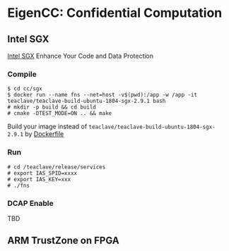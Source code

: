 # EigenCC: Confidential Computation

## Intel SGX

[Intel SGX](https://software.intel.com/content/www/us/en/develop/topics/software-guard-extensions.html) Enhance Your Code and Data Protection

### Compile

```
$ cd cc/sgx 
$ docker run --name fns --net=host -v$(pwd):/app -w /app -it teaclave/teaclave-build-ubuntu-1804-sgx-2.9.1 bash
# mkdir -p build && cd build
# cmake -DTEST_MODE=ON .. && make
```

Build your image instead of `teaclave/teaclave-build-ubuntu-1804-sgx-2.9.1` by [Dockerfile](./sgx/dcap/Dockerfile)

### Run
```
# cd /teaclave/release/services
# export IAS_SPID=xxxx
# export IAS_KEY=xxx
# ./fns
```

### DCAP Enable
TBD

## ARM TrustZone on FPGA 
